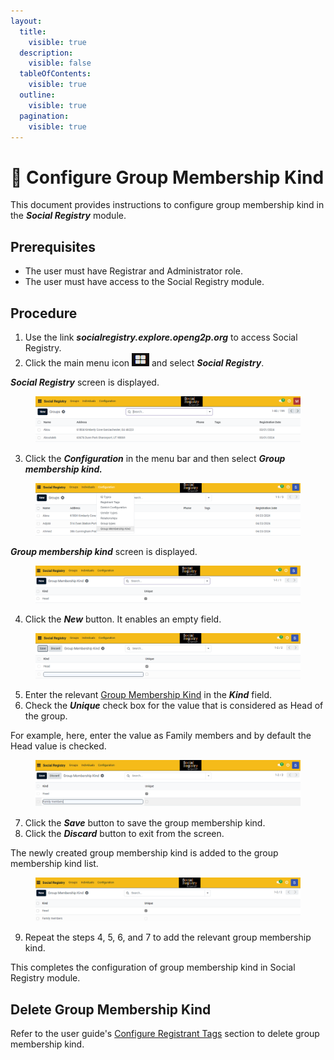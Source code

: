 ```yaml
---
layout:
  title:
    visible: true
  description:
    visible: false
  tableOfContents:
    visible: true
  outline:
    visible: true
  pagination:
    visible: true
---
```


# 📔 Configure Group Membership Kind

This document provides instructions to configure group membership kind in the _**Social Registry**_ module.

## Prerequisites

* The user must have Registrar and Administrator role.
* The user must have access to the Social Registry module.

## Procedure

1. Use the link _**socialregistry.explore.openg2p.org**_ to access Social Registry.
2. Click the main menu icon ![](../../../../.gitbook/assets/main-menu.png) and select _**Social Registry**_.

_**Social Registry**_ screen is displayed.

<figure><img src="../../../../.gitbook/assets/home-page-social-registry.png" alt=""><figcaption></figcaption></figure>

3. Click the _**Configuration**_ in the menu bar and then select _**Group membership kind.**_

<figure><img src="../../../../.gitbook/assets/group-membership-config.png" alt=""><figcaption></figcaption></figure>

_**Group membership kind**_ screen is displayed.

<figure><img src="../../../../.gitbook/assets/group-membership-config-screen.png" alt=""><figcaption></figcaption></figure>

4. Click the _**New**_ button. It enables an empty field.

<figure><img src="../../../../.gitbook/assets/group-membership-config-newfield.png" alt=""><figcaption></figcaption></figure>

5. Enter the relevant [Group Membership Kind](../#group-membership-kind) in the _**Kind**_ field.
6. Check the _**Unique**_ check box for the value that is considered as Head of the group.

For example, here, enter the value as Family members and by default the Head value is checked.

<figure><img src="../../../../.gitbook/assets/group-membership-fill-field-sr.png" alt=""><figcaption></figcaption></figure>

7. Click the _**Save**_ button to save the group membership kind.
8. Click the _**Discard**_ button to exit from the screen.

The newly created group membership kind is added to the group membership kind list.

<figure><img src="../../../../.gitbook/assets/group-membership-list.png" alt=""><figcaption></figcaption></figure>

9. Repeat the steps 4, 5, 6, and 7 to add the relevant group membership kind.

This completes the configuration of group membership kind in Social Registry module.

## Delete Group Membership Kind

Refer to the user guide's [Configure Registrant Tags](configure-registrant-tags.md#delete-registrant-tags) section to delete group membership kind.
